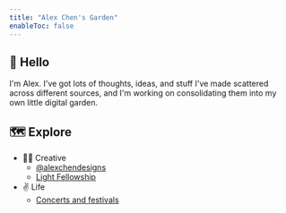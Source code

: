 ```yaml
---
title: "Alex Chen's Garden"
enableToc: false
---
```

## 👋 Hello

I'm Alex. I've got lots of thoughts, ideas, and stuff I've made scattered across different sources, and I'm working on consolidating them into my own little digital garden.

## 🗺 Explore
- 🧑‍🎨 Creative 
	- [@alexchendesigns](notes/@alexchendesigns.md)
	- [Light Fellowship](notes/Light%20Fellowship.md)
- ✌️ Life
	- [Concerts and festivals](notes/Concerts%20and%20festivals.md)